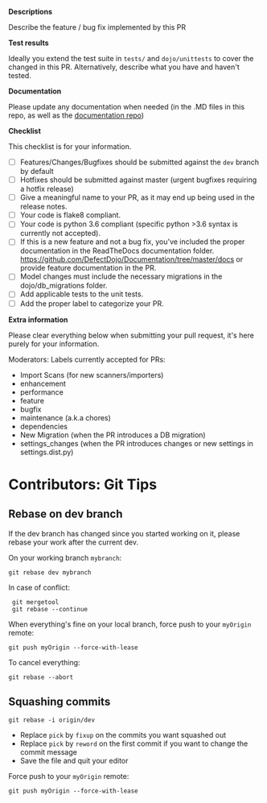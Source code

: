 **Descriptions**

Describe the feature / bug fix implemented by this PR

**Test results**

Ideally you extend the test suite in `tests/` and `dojo/unittests` to cover the changed in this PR.
Alternatively, describe what you have and haven't tested.

**Documentation**

Please update any documentation when needed (in the .MD files in this repo, as well as the [documentation repo]( https://github.com/DefectDojo/Documentation))

**Checklist**

This checklist is for your information.

- [ ] Features/Changes/Bugfixes should be submitted against the `dev` branch by default
- [ ] Hotfixes should be submitted against master (urgent bugfixes requiring a hotfix release)
- [ ] Give a meaningful name to your PR, as it may end up being used in the release notes.
- [ ] Your code is flake8 compliant.
- [ ] Your code is python 3.6 compliant (specific python >3.6 syntax is currently not accepted).
- [ ] If this is a new feature and not a bug fix, you've included the proper documentation in the ReadTheDocs documentation folder. https://github.com/DefectDojo/Documentation/tree/master/docs or provide feature documentation in the PR.
- [ ] Model changes must include the necessary migrations in the dojo/db_migrations folder.
- [ ] Add applicable tests to the unit tests.
- [ ] Add the proper label to categorize your PR.

**Extra information**

Please clear everything below when submitting your pull request, it's here purely for your information.


Moderators: Labels currently accepted for PRs:
- Import Scans (for new scanners/importers)
- enhancement
- performance
- feature
- bugfix
- maintenance (a.k.a chores)
- dependencies
- New Migration (when the PR introduces a DB migration)
- settings_changes (when the PR introduces changes or new settings in settings.dist.py)

# Contributors: Git Tips
## Rebase on dev branch
If the dev branch has changed since you started working on it, please rebase your work after the current dev.

On your working branch `mybranch`:
```
git rebase dev mybranch
```
In case of conflict:
```
 git mergetool
 git rebase --continue
 ```

When everything's fine on your local branch, force push to your `myOrigin` remote: 
```
git push myOrigin --force-with-lease
```

To cancel everything: 
```
git rebase --abort
```


## Squashing commits
```
git rebase -i origin/dev
```
- Replace `pick` by `fixup` on the commits you want squashed out
- Replace `pick` by `reword` on the first commit if you want to change the commit message
- Save the file and quit your editor

Force push to your `myOrigin` remote: 
```
git push myOrigin --force-with-lease
```
